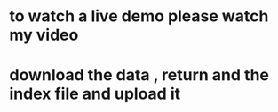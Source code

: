 # to watch a live demo please watch my video
# download the data , return and the index file and upload it
